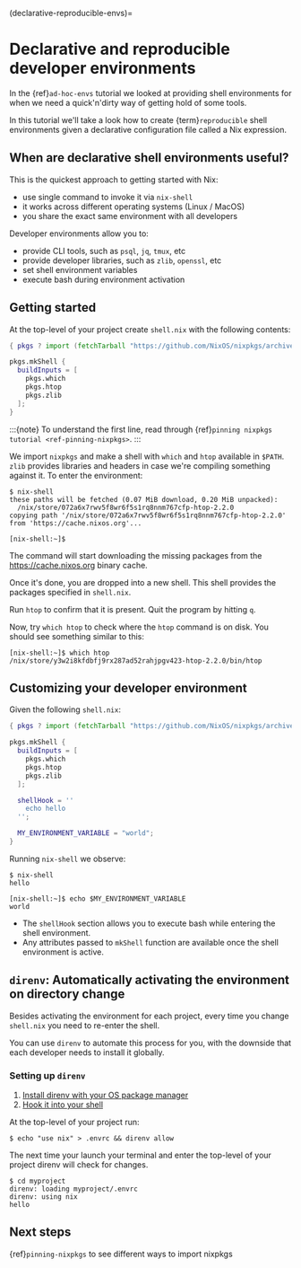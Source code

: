 (declarative-reproducible-envs)=

# Declarative and reproducible developer environments

In the {ref}`ad-hoc-envs` tutorial we looked at providing shell
environments for when we need a quick'n'dirty way of getting hold
of some tools.

In this tutorial we'll take a look how to create {term}`reproducible`
shell environments given a declarative configuration file called a Nix expression.

## When are declarative shell environments useful?

This is the quickest approach to getting started with Nix:

- use single command to invoke it via `nix-shell`
- it works across different operating systems (Linux / MacOS)
- you share the exact same environment with all developers

Developer environments allow you to:

- provide CLI tools, such as `psql`, `jq`, `tmux`, etc
- provide developer libraries, such as `zlib`, `openssl`, etc
- set shell environment variables
- execute bash during environment activation

## Getting started

At the top-level of your project create `shell.nix` with the following contents:

```nix
{ pkgs ? import (fetchTarball "https://github.com/NixOS/nixpkgs/archive/3590f02e7d5760e52072c1a729ee2250b5560746.tar.gz") {} }:

pkgs.mkShell {
  buildInputs = [
    pkgs.which
    pkgs.htop
    pkgs.zlib
  ];
}
```

:::{note}
To understand the first line, read through {ref}`pinning nixpkgs tutorial <ref-pinning-nixpkgs>`.
:::

We import `nixpkgs` and make a shell with `which` and `htop` available in `$PATH`.
`zlib` provides libraries and headers in case we're compiling something against it.
To enter the environment:

```shell-session
$ nix-shell
these paths will be fetched (0.07 MiB download, 0.20 MiB unpacked):
  /nix/store/072a6x7rwv5f8wr6f5s1rq8nnm767cfp-htop-2.2.0
copying path '/nix/store/072a6x7rwv5f8wr6f5s1rq8nnm767cfp-htop-2.2.0' from 'https://cache.nixos.org'...

[nix-shell:~]$
```

The command will start downloading the missing packages from the <https://cache.nixos.org> binary cache.

Once it's done, you are dropped into a new
shell. This shell provides the packages specified in `shell.nix`.

Run `htop` to confirm that it is present. Quit the program by hitting
`q`.

Now, try `which htop` to check where the `htop` command is on disk.
You should see something similar to this:

```shell-session
[nix-shell:~]$ which htop
/nix/store/y3w2i8kfdbfj9rx287ad52rahjpgv423-htop-2.2.0/bin/htop
```

## Customizing your developer environment

Given the following `shell.nix`:

```nix
{ pkgs ? import (fetchTarball "https://github.com/NixOS/nixpkgs/archive/3590f02e7d5760e52072c1a729ee2250b5560746.tar.gz") {} }:

pkgs.mkShell {
  buildInputs = [
    pkgs.which
    pkgs.htop
    pkgs.zlib
  ];

  shellHook = ''
    echo hello
  '';

  MY_ENVIRONMENT_VARIABLE = "world";
}
```

Running `nix-shell` we observe:

```shell-session
$ nix-shell
hello

[nix-shell:~]$ echo $MY_ENVIRONMENT_VARIABLE
world
```

- The `shellHook` section allows you to execute bash while entering the shell environment.
- Any attributes passed to `mkShell` function are available once the shell environment is active.

## `direnv`: Automatically activating the environment on directory change

Besides activating the environment for each project, every time you change
`shell.nix` you need to re-enter the shell.

You can use `direnv` to automate this process for you, with the downside that each developer needs
to install it globally.

### Setting up `direnv`

1. [Install direnv with your OS package manager](https://direnv.net/docs/installation.html#from-system-packages)
2. [Hook it into your shell](https://direnv.net/docs/hook.html)

At the top-level of your project run:

```shell-session
$ echo "use nix" > .envrc && direnv allow
```

The next time your launch your terminal and enter the top-level of your project direnv will check for changes.

```shell-session
$ cd myproject
direnv: loading myproject/.envrc
direnv: using nix
hello
```

## Next steps

{ref}`pinning-nixpkgs` to see different ways to import nixpkgs
